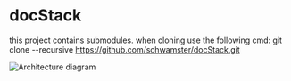 # docStack

this project contains submodules. when cloning use the following cmd:
git clone --recursive https://github.com/schwamster/docStack.git

![Architecture diagram](docStack.png)
